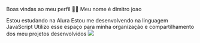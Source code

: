 Boas vindas ao meu perfil 💙💙
Meu nome é dimitro joao

Estou estudando na Alura
Estou me desenvolvendo na linguagem JavaScript
Utilizo esse espaço para minha organização e compartilhamento dos meu projetos desenvolvidos
![](link)
